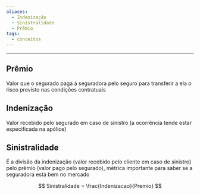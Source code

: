 ```yaml
---
aliases:
  - Indenização
  - Sinistralidade
  - Prêmio
tags:
  - conceitos
---
```

---
## Prêmio

Valor que o segurado paga à seguradora pelo seguro para transferir a ela o risco previsto nas condições contratuais

## Indenização

Valor recebido pelo segurado em caso de sinistro (a ocorrência tende estar especificada na apólice)

## Sinistralidade

É a divisão da indenização (valor recebido pelo cliente em caso de sinistro) pelo prêmio (valor pago pelo segurado), métrica importante para saber se a seguradora está bem no mercado

$$
Sinistralidade = \frac{Indenizacao}{Premio}
$$

